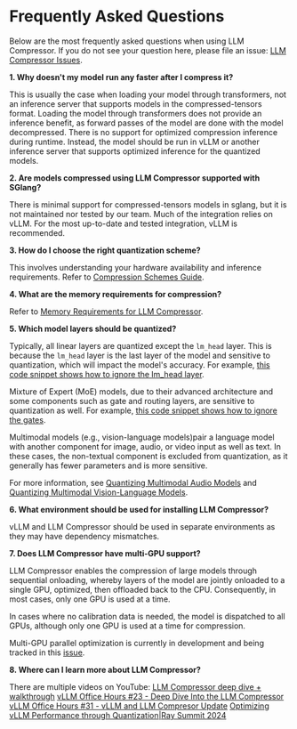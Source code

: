 # Frequently Asked Questions

Below are the most frequently asked questions when using LLM Compressor. If you do not see your question here, please file an issue: [LLM Compressor Issues](https://github.com/vllm-project/llm-compressor/issues).

**1. Why doesn't my model run any faster after I compress it?**

This is usually the case when loading your model through transformers, not an inference server that supports models in the compressed-tensors format. Loading the model through transformers does not provide an inference benefit, as forward passes of the model are done with the model decompressed. There is no support for optimized compression inference during runtime. Instead, the model should be run in vLLM or another inference server that supports optimized inference for the quantized models.

**2. Are models compressed using LLM Compressor supported with SGlang?**

There is minimal support for compressed-tensors models in sglang, but it is not maintained nor tested by our team. Much of the integration relies on vLLM. For the most up-to-date and tested integration, vLLM is recommended.

**3. How do I choose the right quantization scheme?**

This involves understanding your hardware availability and inference requirements. Refer to [Compression Schemes Guide](../guides/compression_schemes.md).

**4. What are the memory requirements for compression?**

Refer to [Memory Requirements for LLM Compressor](compress.md#memory-requirements-for-llm-compressor).

**5. Which model layers should be quantized?**

Typically, all linear layers are quantized except the `lm_head` layer. This is because the `lm_head` layer is the last layer of the model and sensitive to quantization, which will impact the model's accuracy. For example, [this code snippet shows how to ignore the lm_head layer](https://github.com/vllm-project/llm-compressor/blob/main/examples/quantization_w8a8_fp8/llama3_example.py#L18).

Mixture of Expert (MoE) models, due to their advanced architecture and some components such as gate and routing layers, are sensitive to quantization as well. For example, [this code snippet shows how to ignore the gates](https://github.com/vllm-project/llm-compressor/blob/main/examples/quantizing_moe/qwen_example.py#L60).

Multimodal models (e.g., vision-language models)pair a language model with another component for image, audio, or video input as well as text. In these cases, the non-textual component is excluded from quantization, as it generally has fewer parameters and is more sensitive.

For more information, see [Quantizing Multimodal Audio Models](https://github.com/vllm-project/llm-compressor/tree/main/examples/multimodal_audio) and [Quantizing Multimodal Vision-Language Models](https://github.com/vllm-project/llm-compressor/tree/main/examples/multimodal_vision).

**6. What environment should be used for installing LLM Compressor?**

 vLLM and LLM Compressor should be used in separate environments as they may have dependency mismatches.

**7. Does LLM Compressor have multi-GPU support?**

LLM Compressor enables the compression of large models through sequential onloading, whereby layers of the model are jointly onloaded to a single GPU, optimized, then offloaded back to the CPU. Consequently, in most cases, only one GPU is used at a time.

In cases where no calibration data is needed, the model is dispatched to all GPUs, although only one GPU is used at a time for compression.

Multi-GPU parallel optimization is currently in development and being tracked in this [issue](https://github.com/vllm-project/llm-compressor/issues/1809).

**8. Where can I learn more about LLM Compressor?**

There are multiple videos on YouTube:
[LLM Compressor deep dive + walkthrough](https://www.youtube.com/watch?v=caLYSZMVQ1c)
[vLLM Office Hours #23 - Deep Dive Into the LLM Compressor](https://www.youtube.com/watch?v=GrhuqQDmBk8)
[vLLM Office Hours #31 - vLLM and LLM Compresor Update](https://www.youtube.com/watch?v=WVenRmF4dPY)
[Optimizing vLLM Performance through Quantization|Ray Summit 2024](https://www.youtube.com/watch?v=G1WNlLxPLSE)